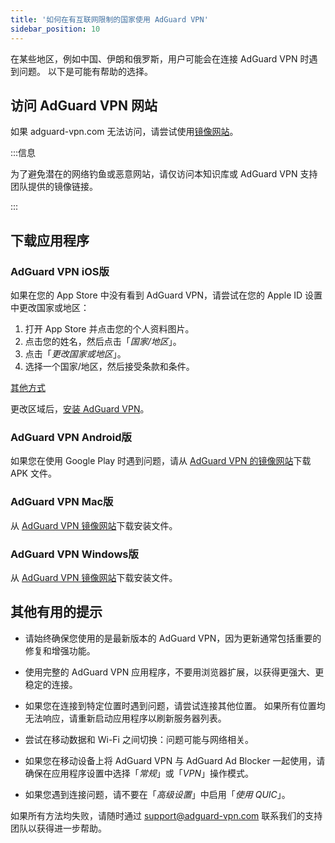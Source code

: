 ```yaml
---
title: '如何在有互联网限制的国家使用 AdGuard VPN'
sidebar_position: 10
---
```


在某些地区，例如中国、伊朗和俄罗斯，用户可能会在连接 AdGuard VPN 时遇到问题。 以下是可能有帮助的选择。

## 访问 AdGuard VPN 网站

如果 adguard-vpn.com 无法访问，请尝试使用[镜像网站](https://adguardvpn-help.com/)。

:::信息

为了避免潜在的网络钓鱼或恶意网站，请仅访问本知识库或 AdGuard VPN 支持团队提供的镜像链接。

:::

## 下载应用程序

### AdGuard VPN iOS版

如果在您的 App Store 中没有看到 AdGuard VPN，请尝试在您的 Apple ID 设置中更改国家或地区：

1. 打开 App Store 并点击您的个人资料图片。
1. 点击您的姓名，然后点击「*国家/地区*」。
1. 点击「*更改国家或地区*」。
1. 选择一个国家/地区，然后接受条款和条件。

[其他方式](https://support.apple.com/en-us/HT201389)

更改区域后，[安装 AdGuard VPN](https://apps.apple.com/us/app/adguard-vpn-unlimited-fast/id1525373602)。

### AdGuard VPN Android版

如果您在使用 Google Play 时遇到问题，请从 [AdGuard VPN 的镜像网站](https://adguardvpn-help.com/android/overview.html)下载 APK 文件。

### AdGuard VPN Mac版

从 [AdGuard VPN 镜像网站](https://adguardvpn-help.com/windows/overview.html)下载安装文件。

### AdGuard VPN Windows版

从 [AdGuard VPN 镜像网站](https://adguardvpn-help.com/mac/overview.html)下载安装文件。

## 其他有用的提示

- 请始终确保您使用的是最新版本的 AdGuard VPN，因为更新通常包括重要的修复和增强功能。

- 使用完整的 AdGuard VPN 应用程序，不要用浏览器扩展，以获得更强大、更稳定的连接。

- 如果您在连接到特定位置时遇到问题，请尝试连接其他位置。 如果所有位置均无法响应，请重新启动应用程序以刷新服务器列表。

- 尝试在移动数据和 Wi-Fi 之间切换：问题可能与网络相关。

- 如果您在移动设备上将 AdGuard VPN 与 AdGuard Ad Blocker 一起使用，请确保在应用程序设置中选择「*常规*」或「*VPN*」操作模式。

- 如果您遇到连接问题，请不要在「*高级设置*」中启用「*使用 QUIC*」。

如果所有方法均失败，请随时通过 support@adguard-vpn.com 联系我们的支持团队以获得进一步帮助。
